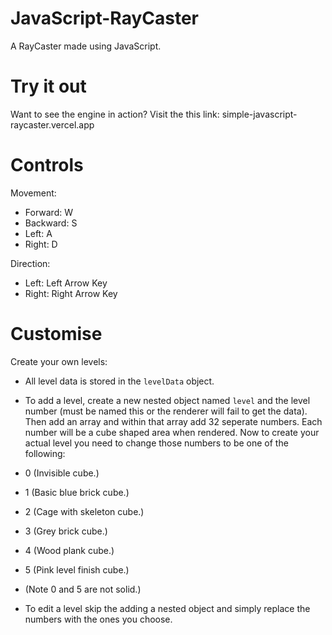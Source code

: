 # JavaScript-RayCaster
A RayCaster made using JavaScript.

# Try it out
Want to see the engine in action? Visit the this link:
simple-javascript-raycaster.vercel.app

# Controls
Movement:
- Forward: W
- Backward: S
- Left: A
- Right: D

Direction:
- Left: Left Arrow Key
- Right: Right Arrow Key

# Customise
Create your own levels:
- All level data is stored in the `levelData` object.
- To add a level, create a new nested object named `level` and the level number (must be named this or the renderer will fail to get the data). Then add an array and within that array add 32 seperate numbers. Each number will be a cube shaped area when rendered. Now to create your actual level you need to change those numbers to be one of the following:
- 0 (Invisible cube.)
- 1 (Basic blue brick cube.)
- 2 (Cage with skeleton cube.)
- 3 (Grey brick cube.)
- 4 (Wood plank cube.)
- 5 (Pink level finish cube.)
- (Note 0 and 5 are not solid.)

- To edit a level skip the adding a nested object and simply replace the numbers with the ones you choose.
